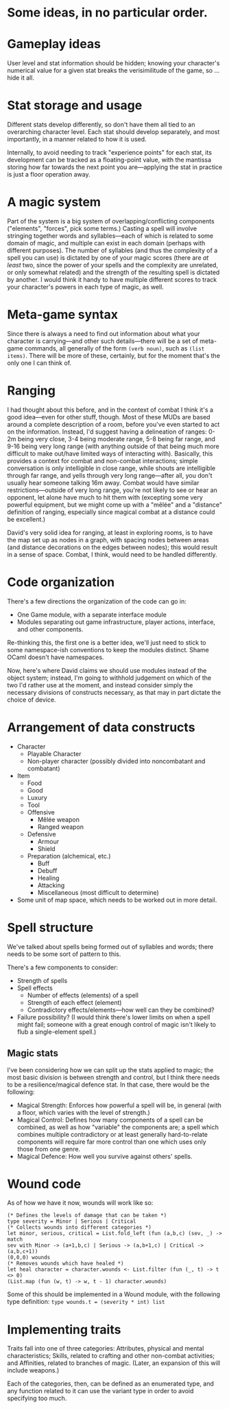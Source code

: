 Some ideas, in no particular order.
==========

# Gameplay ideas #

User level and stat information should be hidden; knowing your character's
numerical value for a given stat breaks the verisimilitude of the game, so
... hide it all.



# Stat storage and usage #

Different stats develop differently, so don't have them all tied to an
overarching character level.  Each stat should develop separately, and most
importantly, in a manner related to how it is used.

Internally, to avoid needing to track "experience points" for each stat, its
development can be tracked as a floating-point value, with the mantissa storing
how far towards the next point you are—applying the stat in practice is just a
floor operation away.

# A magic system #

Part of the system is a big system of overlapping/conflicting components
("elements", "forces", pick some terms.)  Casting a spell will involve stringing
together words and syllables—each of which is related to some domain of magic,
and multiple can exist in each domain (perhaps with different purposes).  The
number of syllables (and thus the complexity of a spell you can use) is dictated
by one of your magic scores (there are *at least* two, since the power of your
spells and the complexity are unrelated, or only somewhat related) and the
strength of the resulting spell is dictated by another.  I would think it handy
to have multiple different scores to track your character's powers in each type
of magic, as well.

# Meta-game syntax #

Since there is always a need to find out information about what your character
is carrying—and other such details—there will be a set of meta-game commands,
all generally of the form `(verb noun)`, such as `(list items)`.  There will be
more of these, certainly, but for the moment that's the only one I can think of.

# Ranging #

I had thought about this before, and in the context of combat I think it's a
good idea—even for other stuff, though.  Most of these MUDs are based around a
complete description of a room, before you've even started to act on the
information.  Instead, I'd suggest having a delineation of ranges: 0-2m being
very close, 3-4 being moderate range, 5-8 being far range, and 9-16 being very
long range (with anything outside of that being much more difficult to make
out/have limited ways of interacting with).  Basically, this provides a context
for combat and non-combat interactions; simple conversation is only intelligible
in close range, while shouts are intelligible through far range, and yells
through very long range—after all, you don't usually hear someone talking 16m
away.  Combat would have similar restrictions—outside of very long range, you're
not likely to see or hear an opponent, let alone have much to hit them with
(excepting some very powerful equipment, but we might come up with a "mêlée" and a
"distance" definition of ranging, especially since magical combat at a distance
could be excellent.)

David's very solid idea for ranging, at least in exploring rooms, is to have the
map set up as nodes in a graph, with spacing nodes between areas (and distance
decorations on the edges between nodes); this would result in a sense of space.
Combat, I think, would need to be handled differently.

# Code organization #

There's a few directions the organization of the code can go in:
- One Game module, with a separate interface module
- Modules separating out game infrastructure, player actions, interface, and
  other components.
  
Re-thinking this, the first one is a better idea, we'll just need to stick to
some namespace-ish conventions to keep the modules distinct.  Shame OCaml
doesn't have namespaces.

Now, here's where David claims we should use modules instead of the object
system; instead, I'm going to withhold judgement on which of the two I'd rather
use at the moment, and instead consider simply the necessary divisions of
constructs necessary, as that may in part dictate the choice of device.


# Arrangement of data constructs #

- Character
  * Playable Character
  * Non-player character (possibly divided into noncombatant and combatant)
- Item
  * Food
  * Good
  * Luxury
  * Tool
  * Offensive
    - Mêlée weapon
    - Ranged weapon
  * Defensive
    - Armour
    - Shield
  * Preparation (alchemical, etc.)
    - Buff
    - Debuff
    - Healing
    - Attacking
    - Miscellaneous (most difficult to determine)
- Some unit of map space, which needs to be worked out in more detail.

# Spell structure #

We've talked about spells being formed out of syllables and words; there needs
to be some sort of pattern to this.

There's a few components to consider:
- Strength of spells
- Spell effects
  * Number of effects (elements) of a spell
  * Strength of each effect (element)
  * Contradictory effects/elements—how well can they be combined?
- Failure possibility? (I would think there's lower limits on when a spell might
  fail; someone with a great enough control of magic isn't likely to flub a
  single-element spell.)

## Magic stats ##

I've been considering how we can split up the stats applied to magic; the most
basic division is between strength and control, but I think there needs to be a
resilience/magical defence stat.  In that case, there would be the following:
- Magical Strength: Enforces how powerful a spell will be, in general (with a
  floor, which varies with the level of strength.)
- Magical Control: Defines how many components of a spell can be combined, as
  well as how "variable" the components are; a spell which combines multiple
  contradictory or at least generally hard-to-relate components will require far
  more control than one which uses only those from one genre.
- Magical Defence: How well you survive against others' spells.

# Wound code #

As of how we have it now, wounds will work like so:

    (* Defines the levels of damage that can be taken *)
    type severity = Minor | Serious | Critical
    (* Collects wounds into different categories *)
    let minor, serious, critical = List.fold_left (fun (a,b,c) (sev, _) -> match
    sev with Minor -> (a+1,b,c) | Serious -> (a,b+1,c) | Critical -> (a,b,c+1))
    (0,0,0) wounds
    (* Removes wounds which have healed *)
    let heal character = character.wounds <- List.filter (fun (_, t) -> t <> 0)
    (List.map (fun (w, t) -> w, t - 1) character.wounds)

Some of this should be implemented in a Wound module, with the following type
definition: `type wounds.t = (severity * int) list`
    
# Implementing traits #

Traits fall into one of three categories: Attributes, physical and mental
characteristics; Skills, related to crafting and other non-combat activities;
and Affinities, related to branches of magic. (Later, an expansion of this will
include weapons.)

Each of the categories, then, can be defined as an enumerated type, and any
function related to it can use the variant type in order to avoid specifying too
much.

